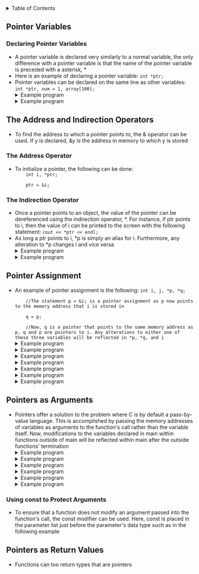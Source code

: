 <details>
<summary>Table of Contents</summary>
<ol>
  <li>
    <a href='#pointer-variables'>Pointer Variables</a>
  </li> 
  <li>
    <a href='#the-address-and-indirection-operators'>The Address and Indirection Operators</a>
  </li> 
  <li>
    <a href='#pointer-assignment'>Pointer Assignment</a>
  </li> 
  <li>
    <a href='#pointers-as-arguments'>Pointers as Arguments</a>
  </li> 
  <li>
    <a href='#pointers-as-return-values'>Pointers as Return Values</a>
  </li> 
</ol>
</details>

## Pointer Variables
### Declaring Pointer Variables
<ul>
  <li>A pointer variable is declared very similarly to a normal variable, the only difference with a pointer variable is that the name of the pointer variable is preceded with a asterisk, *</li>
  <li>Here is an example of declaring a pointer variable: <code>int *ptr;</code></li>
  <li>Pointer variables can be declared on the same line as other variables: <code>int *ptr, num = 1, array[100];</code></li>  
  <details>
    <summary>Example program</summary>

```cpp
#include <iostream>
using namespace std;

int main()
{
    //variable declarations and initialization
    int arr[] = {5, 8, 2, 9}, *ptr, n = 9;
    ptr = &n;
    
    cout << "The memory address of ptr is: " << ptr << endl;
    
    //for loop which displays the memory addresses of each index of an array
    for (int i = 0; i < 4; i++)
        cout << "Memory address of arr[" << i << "] = " << &arr[i] << endl;    
    
    return 0;
}
```
<ul>  
  <details>
    <summary>Output</summary>
      <pre>
        <code>
The memory address of ptr is: 0x16b31342c
Memory address of arr[0] = 0x16b313440
Memory address of arr[1] = 0x16b313444
Memory address of arr[2] = 0x16b313448
Memory address of arr[3] = 0x16b31344c
        </code>
      </pre>  
    </details>
  </ul>  
  </details> 
  <details>
    <summary>Example program</summary>

```cpp
//Write a function definition that would exchange the values of the variables i and j successfully? swap(&i, &j);
```
<ul>  
  <details>
    <summary>Output</summary>
      <pre>
        <code>
void swap(int *x, int *y)
{
    int temp = *x;
    *x = *y;
    *y = temp;
}        
        </code>
      </pre>  
    </details>
  </ul>  
  </details> 
</ul>

## The Address and Indirection Operators
<ul>
  <li>To find the address to which a pointer points to, the & operator can be used. If y is declared, &y is the address in memory to which y is stored</li>
</ul> 

### The Address Operator
<ul>
  <li>To initialize a pointer, the following can be done:<code>
    int i, *ptr;<br />
    ptr = &i;</code>
  </li>
</ul> 

### The Indirection Operator
<ul>
  <li>Once a pointer points to an object, the value of the pointer can be dereferenced using the indirection operator, *. For instance, if ptr points to i, then the value of i can be printed to the screen with the following statement: <code>cout << *ptr << endl;</code></li>
  <li>As long a ptr points to i, *p is simply an alias for i. Furthermore, any alteration to *p changes i and vice versa</li>  
  <details>
    <summary>Example program</summary>

```cpp
//What are the errors in this program?
#include <iostream>            //1
using namespace std;

int main()                     //2
{
    int a = 10, *p;            //3
    *p = &a;                   //4
    
    if (a == 10)               //5
        int a = 20;            //6
    else                       //7
        p = a;                 //8
    
    cout << *p << a << endl;   //9       
    
    return 0;                  //10
}
```
<ul>  
  <details>
    <summary>Output</summary>
      <pre>
        <code>
4. Dereferenced pointer cannot be assigned a variable's address
6. Variable a has already been declared int line 3
8. Pointer only can be assigned a variable's address
        </code>
      </pre>  
    </details>
  </ul>  
  </details> 
  <details>
    <summary>Example program</summary>

```cpp
//What are the errors in this program?
#include <iostream>                   //1
using namespace std;

int main()                            //2
{
    int arr[3] = {1, 2, 3}            //3
    int *ptr = arr;                   //4
    
    for (int i = 0; i < 4; i++)       //5
    {
        if (i = 2)                    //6
            cout << *(ptr++) << " ";  //7
        else if (ptr[i] > 3)          //8
            cout << ptr[i] << " ";    //9 
    }               
    
    return 0;                         //10
}
```
<ul>  
  <details>
    <summary>Output</summary>
      <pre>
        <code>
6. Comparison operator is ==
8. ptr[3] is out of bounds as size of array is 3, not 4 
        </code>
      </pre>  
    </details>
  </ul>  
  </details> 
</ul>    

## Pointer Assignment
<ul>
  <li>An example of pointer assignment is the following:
  <code>int i, j, *p, *q;<br />
    //The statement p = &i; is a pointer assignment as p now points to the memory address that i is stored in<br />
    q = p;<br />
    //Now, q is a pointer that points to the same memory address as p. q and p are pointers to i. Any alterations to either one of these three variables will be reflected in *p, *q, and i</code></li>
  <details>
    <summary>Example program</summary>

```cpp
#include <iostream>
using namespace std;

int main()
{
    //variable declarations and initialization
    int arr[] = {1, 2, 3, 4, 5};
    int *ptr = arr;
    
    cout << "Initial: *ptr = " << *ptr << endl;          
    cout << "Next: *(ptr + 2) = " << *(ptr + 2) << endl; 
    *ptr += 2;                                     
    *(ptr + 3) -= 1;                               
    
    cout << "After modification: *ptr = " << *ptr << ", *(ptr + 3) = " << *(ptr + 3) << endl;
    
    ptr++;
    cout << "Pointer moved: *ptr = " << *ptr << endl;
    
    return 0;
}
```
<ul>  
  <details>
    <summary>Output</summary>
      <pre>
        <code>
Initial: *ptr = 1
Next: *(ptr + 2) = 3
After modification: *ptr = 3, *(ptr + 3) = 3
Pointer moved: *ptr = 2
        </code>
      </pre>  
    </details>
  </ul>  
  </details> 
  <details>
    <summary>Example program</summary>

```cpp
#include <iostream>
using namespace std;

int main()
{
    //variable declarations and initialization
    int arr[] = {10, 20, 30, 40, 50};
    int *ptr1 = arr;     //*ptr1 = 10
    int *ptr2 = arr + 3; //*ptr2 = 40
    
    *ptr1 = *ptr2;       //*ptr1 = 40, arr[0] = 40
    ptr2 = ptr1 + 1;     //ptr2 = arr + 1, *ptr2 = 20
    
    cout << "*ptr1 = " << *ptr1 << ", *ptr2 = " << *ptr2 << endl;
    
    *ptr2 = 100;
    
    for (int i = 0; i < 5; i++)
        cout << "arr[" << i << "] = " << arr[i] << endl;
    
    return 0;
}
```
<ul>  
  <details>
    <summary>Output</summary>
      <pre>
        <code>
*ptr1 = 40, *ptr2 = 20
arr[0] = 40
arr[1] = 100
arr[2] = 30
arr[3] = 40
arr[4] = 50          
        </code>
      </pre>  
    </details>
  </ul>  
  </details>
  <details>
    <summary>Example program</summary>

```cpp
#include <iostream>
using namespace std;

int main()
{
    //variable declarations and initialization
    int x = 10;
    int y = 20;
    int *ptr1 = &x;
    int *ptr2 = &y;
    
    cout << "Before: x = " << x << ", y = " << y << endl;
    
    *ptr1 = *ptr2;    //*ptr1 = 20, x = 20
    ptr2 = ptr1;      //ptr2 = &x, x = 20, ptr1
    *ptr2 = 50;       //*ptr2 = 50, x = 50
    
    cout << "After: x = " << x << ", y = " << y << endl;
    
    return 0;
}
```
<ul>  
  <details>
    <summary>Output</summary>
      <pre>
        <code>
Before: x = 10, y = 20
After: x = 50, y = 20     
        </code>
      </pre>  
    </details>
  </ul>  
  </details>
  <details>
    <summary>Example program</summary>

```cpp
#include <iostream>
using namespace std;

int main()
{
    //variable declarations and initialization
    int a = 100, b = 200, c = 300;
    int *ptr1 = &a;    //*ptr1 = 100  
    int *ptr2 = &b;    //*ptr2 = 200 
    int *ptr3 = &c;    //*ptr3 = 300
    
    *ptr2 = *ptr1;     //*ptr2 = 100, b = 100
    ptr3 = ptr1;       //ptr3 now points to a, ptr1 = &a, ptr3 = &a, *ptr3 = a, a = 100
    
    cout << "After assignments: a = " << a << ", b = " << b << ", c = " << c << endl;
    
    *ptr3 = 500;       //ptr3 = &a, *ptr3 = 500, a = 500
    
    cout << "After modification: a = " << a << ", b = " << b << ", c = " << c << endl;
    
    return 0;
}
```
<ul>  
  <details>
    <summary>Output</summary>
      <pre>
        <code>
After assignments: a = 100, b = 100, c = 300
After modification: a = 500, b = 100, c = 300   
        </code>
      </pre>  
    </details>
  </ul>  
  </details>
  <details>
    <summary>Example program</summary>

```cpp
#include <iostream>
using namespace std;

int main()
{
    //variable declarations and initialization
    int a = 5;
    int b = 10;
    int *ptr1 = &a;
    int *ptr2 = &b;
    
    *ptr1 = *ptr2;       //*ptr1 = 10, ptr1 = &a, a = 10
    *ptr2 = *ptr1 + 5;   //*ptr2 = 15, prt2 = &b, b = 15
    
    cout << "a = " << a << ", b = " << b << endl;
    cout << "*ptr1 = " << *ptr1 << ", *ptr2 = " << *ptr2 << endl;
    
    return 0;
}
```
<ul>  
  <details>
    <summary>Output</summary>
      <pre>
        <code>
a = 10, b = 15
*ptr1 = 10, *ptr2 = 15
        </code>
      </pre>  
    </details>
  </ul>  
  </details>
  <details>
    <summary>Example program</summary>

```cpp
#include <iostream>
using namespace std;

int main()
{
    //variable declarations and initialization
    int a = 100, b = 200;
    int *p1 = &a;
    int *p2 = &b;
    int *temp = p1;
    
    p1 = p2;        //p1 is assigned the value stored in p2, *p1 = 200, p1 now points to b
    p2 = temp;      //p2 is assigned the address stored in temp, *p2 = 100, p2 now points to a
    
    *p1 += 10;      //*p1 = 200 + 10 = 210, b = 210
    *p2 -= 10;      //*p2 = 100 - 10 = 90, a = 90
    
    cout << "a = " << a << ", b = " << b << endl;
    cout << "*p1 = " << *p1 << ", *p2 = " << *p2 << endl;
    
    return 0;
}
```
<ul>  
  <details>
    <summary>Output</summary>
      <pre>
        <code>
a = 90, b = 210
*p1 = 210, *p2 = 90
        </code>
      </pre>  
    </details>
  </ul>  
  </details>
  <details>
    <summary>Example program</summary>

```cpp
#include <iostream>
using namespace std;

int main()
{
    //variable declarations and initialization
    int arr[] = {1, 2, 3, 4, 5};
    int *p = arr;               //p points to &arr[0]
    
    cout << *(p++) << " ";      //p points to arr, *p = 1
    cout << *p << " ";          //p points to arr + 1, *p = 2
    cout << *(++p) << " ";      //p points to arr + 2, *p = 3
    cout << *(p + 1) << " ";    //p points to arr + 2, *(p + 1) = 4
    cout << *(p - 1) << " ";   //p points to arr + 2, *(p - 1) = 2
    
    return 0;
}
```
<ul>  
  <details>
    <summary>Output</summary>
      <pre>
        <code>
1 2 3 4 2
        </code>
      </pre>  
    </details>
  </ul>  
  </details>
</ul>    

## Pointers as Arguments
<ul>
  <li>Pointers offer a solution to the problem where C is by default a pass-by-value language. This is accomplished by passing the memory addresses of variables as arguments to the function's call rather than the variable itself. Now, modifications to the variables declared in main within functions outside of main will be reflected within main after the outside functions' termination</li>
  <details>
    <summary>Example program</summary>

```cpp
#include <iostream>
using namespace std;

//macro definition for array size
#define MAX 10

//function prototype for arrayFun
void arrayFun(int[], int *, int *);

int main()
{
    //variable declaration and initialization
    int input, array[MAX], iterations = 0, max, min;
    
    cout << "Enter 10 numbers: ";
    
    //do-while loop which iterates until 
    do
    {
        cin >> input;
        
        array[iterations++] = input;
    } while (iterations < MAX);
    
    //calling arrayFun function
    arrayFun(array, &max, &min);
    
    cout << "Maximum: " << max << endl;
    cout << "Minimum: " << min << endl;
    
    return 0;
}
```
<ul>  
  <details>
    <summary>Output</summary>
      <pre>
        <code>
Enter 10 numbers: <u>43 93 -9 2 3 93 3 23 9 -33</u>
Maximum: 93
Minimum: -33
        </code>
      </pre>  
    </details>
  </ul>  
  </details>    
  <details>
    <summary>Example program</summary> 

```cpp
#include <iostream>
using namespace std;

//global variable declaration and initialization
int global_var = 10;

//function prototypes for func1 and func2
void func1(int *p);
void func2(int p);

int main()
{
    //variable declarations and initializations
    int local_var = 20;
    int *ptr = &local_var;
    
    //calling func1 and printing variable values to the screen
    func1(ptr);
    cout << "After func1: local_var = " << local_var << ", global_var = " << global_var << endl;
    
    //calling func2 and printing variable values to the screen
    func2(global_var);
    cout << "After func2: global_var = " << global_var << endl;
    
    return 0;
}

void func1(int *p)
{
    (*p)++;             //(*p)++, 20++, 21
    p = &global_var;    //p = &global_var, *p = 10
    (*p) += 5;          //(*p) += 5, *p = 10 + 5, *p = 15
}

void func2(int p)
{
    p++;                //p = &p + 1
}
```
<ul>  
  <details>
    <summary>Output</summary>
      <pre>
        <code>
After func1: local_var = 21, global_var = 15
After func2: global_var = 15
        </code>
      </pre>  
    </details>
  </ul>  
  </details>  
  <details>
    <summary>Example program</summary> 

```cpp
#include <iostream>
using namespace std;

//function definition for modify
void modify(int *a, int *b)
{
    //*a = 3, *b = 4
    //*a = *a + *b, *a = 3 + 4, *a = 7
    //*b = *a + *b, *b = 7 + 4, *b = 11

    //*a = 11, *b = 7
    //*a = *a + *b, *a = 11 + 7, *a = 18
    //*b = *a + *b, *b = 18 + 7, *b = 25
    *a += *b;     
    *b += *a;     
}

int main()
{
    //variable declarations and initializations
    int x = 3, y = 4;
    
    modify(&x, &y);
    cout << x << " " << y << " "; //7 11
    
    modify(&y, &x);
    cout << x << " " << y << " "; //25 18
    
    return 0;
}
```
<ul>  
  <details>
    <summary>Output</summary>
      <pre>
        <code>
7 11 25 18
        </code>
      </pre>  
    </details>
  </ul>  
  </details>
  <details>
    <summary>Example program</summary>

```cpp
#include <iostream>
using namespace std;

//global variable declaration
int *global_ptr;

//function definition for modifyGlobalPointer
void modifyGlobalPointer(int *p)
{
    global_ptr = p;       //global_ptr is assigned the value stored in p, *p = local_var, global_ptr now points to local_var which contains the value 5
    *global_ptr += 10;    //global_var = 10 + 5 = 15, local_var = 15
}

int main()
{
    //variable declaration and initialization
    int local_var = 5;
    
    //calling modifyGlobalPointer
    modifyGlobalPointer(&local_var);  
    
    //printing variable values to the screen        
    cout << "local_var = " << local_var << endl;    
    cout << "*global_ptr = " << *global_ptr << endl; 
    
    return 0;
}
```
<ul>  
  <details>
    <summary>Output</summary>
      <pre>
        <code>
local_var = 15
*global_ptr = 15
        </code>
      </pre>  
    </details>
  </ul>  
  </details>  
  <details>
    <summary>Example program</summary>

```cpp
#include <iostream>
using namespace std;

//global variable declaration
int *global_ptr;

//function definition for setGlobal
void setGlobal(int *p)
{
    global_ptr = p; 
}

//function definition for modifyGlobal
void modifyGlobal()
{
    *global_ptr = 100;
}

int main()
{
    //variable declaration and initialization
    int local_var = 20;
    
    //calling setGlobal function
    setGlobal(&local_var);      
    
    //calling modifyGlobal function           
    modifyGlobal();      
                    
    cout << "local_var = " << local_var << endl; 
    
    return 0;
}
```
<ul>  
  <details>
    <summary>Output</summary>
      <pre>
        <code>
100
        </code>
      </pre>  
    </details>
  </ul>  
  </details> 
  <details>
    <summary>Example program</summary>

```c
#include <iostream>
using namespace std;

//global variable declarations
int *global_ptr1, *global_ptr2;

//function definition for setPointers
void setPointers(int *p1, int *p2)
{
    global_ptr1 = p1;
    global_ptr2 = p2; 
}

//function definition for swap
void swap()
{
    int temp = *global_ptr1;
    *global_ptr1 = *global_ptr2;
    *global_ptr2 = temp;
}

int main()
{
    //variable declarations and initializations
    int a = 5, b = 10;
    
    //calling setPointers function
    setPointers(&a, &b);     
    
    //calling swap function         
    swap();   
                         
    cout << "a = " << a << ", b = " << b << endl;
    
    return 0;
}
```
<ul>  
  <details>
    <summary>Output</summary>
      <pre>
        <code>
a = 10, b = 5
        </code>
      </pre>  
    </details>
  </ul>  
  </details>  
</ul>    

### Using const to Protect Arguments
<ul>
  <li>To ensure that a function does not modify an argument passed into the function's call, the const modifier can be used. Here, const is placed in the parameter list just before the parameter's data type such as in the following example</li> 
</ul>  

## Pointers as Return Values
<ul>
  <li>Functions can too return types that are pointers</li>
</ul>    
